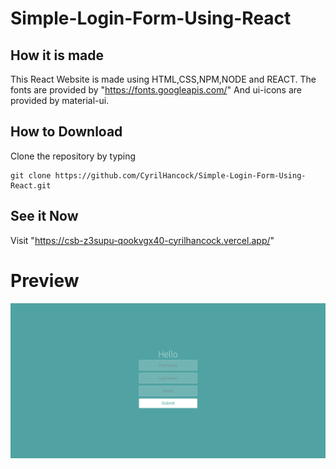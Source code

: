 # Simple-Login-Form-Using-React

## How it is made
  This React Website is made using HTML,CSS,NPM,NODE and REACT.
 The fonts are provided by "https://fonts.googleapis.com/"
 And ui-icons are provided by material-ui.
## How to Download
Clone the repository by typing
```
git clone https://github.com/CyrilHancock/Simple-Login-Form-Using-React.git
```
## See it Now
Visit "https://csb-z3supu-qookvgx40-cyrilhancock.vercel.app/"

# Preview
![This is an image](/login.png)



